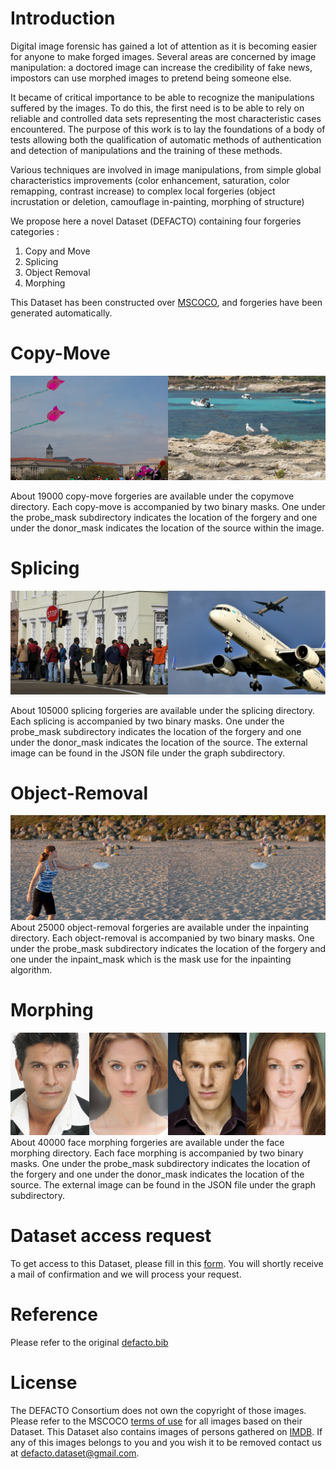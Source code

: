 # Introduction

Digital image forensic has gained a lot of attention as it is becoming easier for anyone to make forged images. Several areas are concerned by image manipulation: a doctored image can increase the credibility of fake news, impostors can use morphed images to pretend being someone else. 

It became of critical importance to be able to recognize the manipulations suffered by the images. To do this, the first need is to be able to rely on reliable and controlled data sets representing the most characteristic cases encountered. The purpose of this work is to lay the foundations of a body of tests allowing both the qualification of automatic methods of authentication and detection of manipulations and the training of these methods.

Various techniques are involved in image manipulations, from simple global characteristics improvements (color enhancement, saturation, color remapping, contrast increase) to complex local forgeries (object incrustation or deletion, camouflage in-painting, morphing of structure) 

We propose here a novel Dataset (DEFACTO) containing four forgeries categories :
1. Copy and Move
2. Splicing
3. Object Removal
4. Morphing

This Dataset has been constructed over [MSCOCO](http://cocodataset.org/#home), and forgeries have been generated automatically.

# Copy-Move

![Example of Copy-Move](/img/cpmf_ex.png)

About 19000 copy-move forgeries are available under the copymove directory. Each copy-move is accompanied by two binary
masks.
One under the probe_mask subdirectory indicates the location of the forgery and one under the donor_mask indicates the 
location of the source within the image.


# Splicing

![Examples of Splicing](/img/sp_ex.png)

About 105000 splicing forgeries are available under the splicing directory. Each splicing is accompanied by two binary
masks.
One under the probe_mask subdirectory indicates the location of the forgery and one under the donor_mask indicates the 
location of the source. The external image can be found in the JSON file under the graph subdirectory.

# Object-Removal

![Examples of Object-Removal](/img/inpainting_ex_1.png)
About 25000 object-removal forgeries are available under the inpainting directory. Each object-removal is accompanied by two 
binary masks.
One under the probe_mask subdirectory indicates the location of the forgery and one under the inpaint_mask which is the mask
use for the inpainting algorithm.

# Morphing

![Examples of Face Morphing](/img/morph_ex.png)
About 40000 face morphing forgeries are available under the face morphing directory. Each face morphing is accompanied by 
two binary masks.
One under the probe_mask subdirectory indicates the location of the forgery and one under the donor_mask indicates the 
location of the source. The external image can be found in the JSON file under the graph subdirectory.

# Dataset access request

To get access to this Dataset, please fill in this [form](https://docs.google.com/forms/d/1G-xxLvBkykTnbkP1rKkWDazNrhrggosaHMhouncN4mk/). You will shortly receive a mail of confirmation and we will process your request.



# Reference

Please refer to the original [defacto.bib](https://github.com/defactodataset/defactodataset.github.io/edit/master/defacto.bib)

# License

The DEFACTO Consortium does not own the copyright of those images.
Please refer to the MSCOCO [terms of use](http://cocodataset.org/#termsofuse) for all images based on their Dataset.
This Dataset also contains images of persons gathered on [IMDB](https://www.imdb.com/). If any of this images
belongs to you and you wish it to be removed contact us at defacto.dataset@gmail.com.

